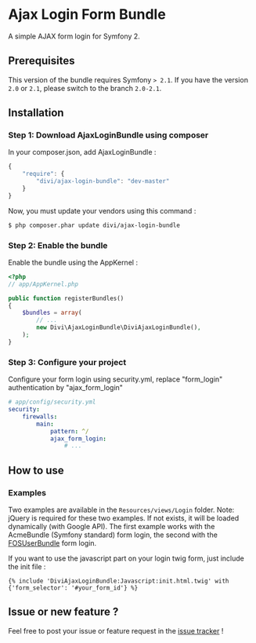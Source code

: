 Ajax Login Form Bundle
=========

A simple AJAX form login for Symfony 2.

## Prerequisites

This version of the bundle requires Symfony `> 2.1`. If you have the version `2.0` or `2.1`, please switch to the branch `2.0-2.1`.

## Installation

### Step 1: Download AjaxLoginBundle using composer

In your composer.json, add AjaxLoginBundle :

```js
{
    "require": {
        "divi/ajax-login-bundle": "dev-master"
    }
}
```

Now, you must update your vendors using this command :

``` bash
$ php composer.phar update divi/ajax-login-bundle
```

### Step 2: Enable the bundle

Enable the bundle using the AppKernel :

``` php
<?php
// app/AppKernel.php

public function registerBundles()
{
    $bundles = array(
        // ...
        new Divi\AjaxLoginBundle\DiviAjaxLoginBundle(),
    );
}
```

### Step 3: Configure your project

Configure your form login using security.yml, replace "form_login" authentication by "ajax_form_login"

``` yaml
# app/config/security.yml
security:
    firewalls:
        main:
            pattern: ^/
            ajax_form_login:
                # ...
```

## How to use

### Examples

Two examples are available in the `Resources/views/Login` folder. Note: jQuery is required for these two examples. If not exists, it will be loaded dynamically (with Google API).
The first example works with the AcmeBundle (Symfony standard) form login, the second with the [FOSUserBundle](https://github.com/FriendsOfSymfony/FOSUserBundle) form login.

If you want to use the javascript part on your login twig form, just include the init file :

``` twig
{% include 'DiviAjaxLoginBundle:Javascript:init.html.twig' with {'form_selector': '#your_form_id'} %}
```

## Issue or new feature ?

Feel free to post your issue or feature request in the [issue tracker](https://github.com/Divi/AjaxLoginBundle/issues) !
